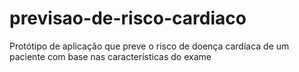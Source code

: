 # previsao-de-risco-cardiaco
Protótipo de aplicação que preve o risco de doença cardíaca de um paciente com base nas características do exame
